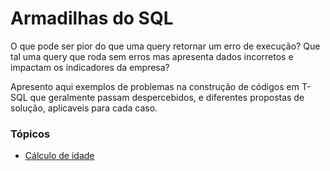 # Armadilhas do SQL

O que pode ser pior do que uma query retornar um erro de execução? Que tal uma query que roda sem erros mas apresenta dados incorretos e impactam os indicadores da empresa?

Apresento aqui exemplos de problemas na construção de códigos em T-SQL que geralmente passam despercebidos, e diferentes propostas de solução, aplicaveis para cada caso.

### Tópicos
- [Cálculo de idade](https://github.com/LucasRReis/Armadilhas-do-SQL/blob/main/C%C3%A1lculo%20de%20idade.md)
